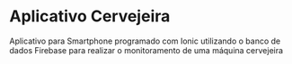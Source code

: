 # Aplicativo Cervejeira
Aplicativo para Smartphone programado com Ionic utilizando o banco de dados Firebase para realizar o monitoramento de uma máquina cervejeira
